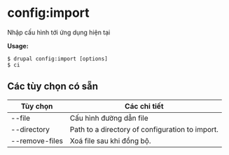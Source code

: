 # config:import
Nhập cấu hình tới ứng dụng hiện tại

**Usage:**
```
$ drupal config:import [options] 
$ ci  
```

## Các tùy chọn có sẵn
Tùy chọn | Các chi tiết
-------|-------------
--file | Cấu hình đường dẫn file
--directory | Path to a directory of configuration to import.
--remove-files | Xoá file sau khi đồng bộ.
